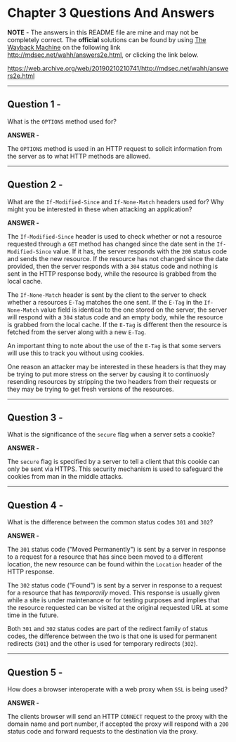 # Chapter 3 Questions And Answers

**NOTE** - The answers in this README file are mine and may not be completely correct. The **official** solutions can be found by using [The Wayback Machine](https://web.archive.org/ "The WayBack Machine Website") on the following link http://mdsec.net/wahh/answers2e.html, or clicking the link below.

https://web.archive.org/web/20190210210741/http://mdsec.net/wahh/answers2e.html

---

## Question 1 -

What is the ```OPTIONS``` method used for?

**ANSWER -**

The ```OPTIONS``` method is used in an HTTP request to solicit information from the server as to what HTTP methods are allowed.

---

## Question 2 -

What are the ```If-Modified-Since``` and ```If-None-Match``` headers used for? Why might you be interested in these when attacking an application?

**ANSWER -**

The ```If-Modified-Since``` header is used to check whether or not a resource requested through a ```GET``` method has changed since the date sent in the ```If-Modified-Since``` value. If it has, the server responds with the ```200``` status code and sends the new resource. If the resource has not changed since the date provided, then the server responds with a ```304``` status code and nothing is sent in the HTTP response body, while the resource is grabbed from the local cache.

The ```If-None-Match``` header is sent by the client to the server to check whether a resources ```E-Tag``` matches the one sent. If the ```E-Tag``` in the ```If-None-Match``` value field is identical to the one stored on the server, the server will respond with a ```304``` status code and an empty body, while the resource is grabbed from the local cache. If the ```E-Tag``` is different then the resource is fetched from the server along with a new ```E-Tag```.

An important thing to note about the use of the ```E-Tag``` is that some servers will use this to track you without using cookies.

One reason an attacker may be interested in these headers is that they may be trying to put more stress on the server by causing it to continuosly resending resources by stripping the two headers from their requests or they may be trying to get fresh versions of the resources.

---

## Question 3 -

What is the significance of the ```secure``` flag when a server sets a cookie?

**ANSWER -**

The ```secure``` flag is specified by a server to tell a client that this cookie can only be sent via HTTPS. This security mechanism is used to safeguard the cookies from man in the middle attacks.

---

## Question 4 -

What is the difference between the common status codes ```301``` and ```302```?

**ANSWER -**

The ```301``` status code ("Moved Permanently") is sent by a server in response to a request for a resource that has since been moved to a different location, the new resource can be found within the ```Location``` header of the HTTP response.

The ```302``` status code ("Found") is sent by a server in response to a request for a resource that has _temporarily_ moved. This response is usually given while a site is under maintenance or for testing purposes and implies that the resource requested can be visited at the original requested URL at some time in the future.

Both ```301``` and ```302``` status codes are part of the redirect family of status codes, the difference between the two is that one is used for permanent redirects (```301```) and the other is used for temporary redirects (```302```).

---

## Question 5 -

How does a browser interoperate with a web proxy when ```SSL``` is being used?

**ANSWER -**

The clients browser will send an HTTP ```CONNECT``` request to the proxy with the domain name and port number, if accepted the proxy will respond with a ```200``` status code and forward requests to the destination via the proxy.

